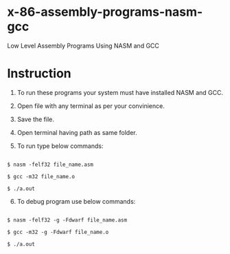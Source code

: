 # x-86-assembly-programs-nasm-gcc

Low Level Assembly Programs Using NASM and GCC

# Instruction

1. To run these programs your system must have installed NASM and GCC.

2. Open file with any terminal as per your convinience.

3. Save the file.

4. Open terminal having path as same folder.

5. To run type below commands:
```

$ nasm -felf32 file_name.asm

$ gcc -m32 file_name.o

$ ./a.out
```

6. To debug program use below commands:
```

$ nasm -felf32 -g -Fdwarf file_name.asm

$ gcc -m32 -g -Fdwarf file_name.o

$ ./a.out
```

